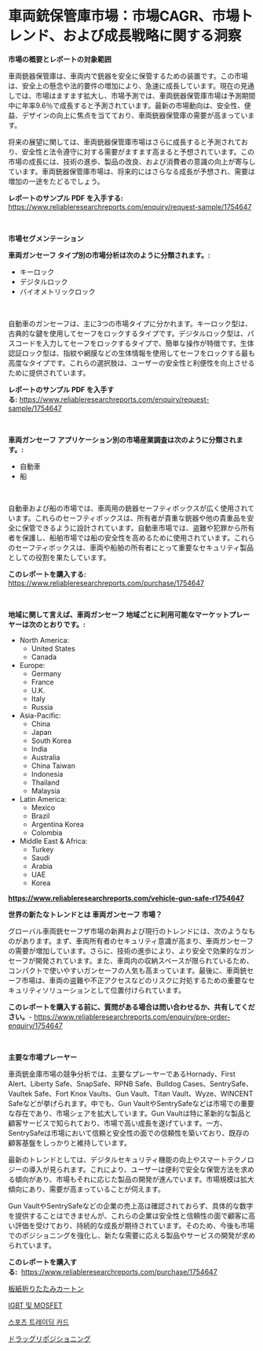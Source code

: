 <p><h1>車両銃保管庫市場：市場CAGR、市場トレンド、および成長戦略に関する洞察</h1></p><p><strong>市場の概要とレポートの対象範囲</strong></p>
<p><p>車両銃器保管庫は、車両内で銃器を安全に保管するための装置です。この市場は、安全上の懸念や法的要件の増加により、急速に成長しています。現在の見通しでは、市場はますます拡大し、市場予測では、車両銃器保管庫市場は予測期間中に年率9.6％で成長すると予測されています。最新の市場動向は、安全性、便益、デザインの向上に焦点を当てており、車両銃器保管庫の需要が高まっています。</p><p>将来の展望に関しては、車両銃器保管庫市場はさらに成長すると予測されており、安全性と法令遵守に対する需要がますます高まると予想されています。この市場の成長には、技術の進歩、製品の改良、および消費者の意識の向上が寄与しています。車両銃器保管庫市場は、将来的にはさらなる成長が予想され、需要は増加の一途をたどるでしょう。</p></p>
<p><strong>レポートのサンプル PDF を入手する:</strong> <a href="https://www.reliableresearchreports.com/enquiry/request-sample/1754647">https://www.reliableresearchreports.com/enquiry/request-sample/1754647</a></p>
<p>&nbsp;</p>
<p><strong>市場セグメンテーション</strong></p>
<p><strong>車両ガンセーフ タイプ別の市場分析は次のように分類されます。:</strong></p>
<p><ul><li>キーロック</li><li>デジタルロック</li><li>バイオメトリックロック</li></ul></p>
<p>&nbsp;</p>
<p><p>自動車のガンセーフは、主に3つの市場タイプに分かれます。キーロック型は、古典的な鍵を使用してセーフをロックするタイプです。デジタルロック型は、パスコードを入力してセーフをロックするタイプで、簡単な操作が特徴です。生体認証ロック型は、指紋や網膜などの生体情報を使用してセーフをロックする最も高度なタイプです。これらの選択肢は、ユーザーの安全性と利便性を向上させるために提供されています。</p></p>
<p><strong>レポートのサンプル PDF を入手する:</strong>&nbsp;<a href="https://www.reliableresearchreports.com/enquiry/request-sample/1754647">https://www.reliableresearchreports.com/enquiry/request-sample/1754647</a></p>
<p>&nbsp;</p>
<p><strong> 車両ガンセーフ アプリケーション別の市場産業調査は次のように分類されます。:</strong></p>
<p><ul><li>自動車</li><li>船</li></ul></p>
<p>&nbsp;</p>
<p><p>自動車および船の市場では、車両用の銃器セーフティボックスが広く使用されています。これらのセーフティボックスは、所有者が貴重な銃器や他の貴重品を安全に保管できるように設計されています。自動車市場では、盗難や犯罪から所有者を保護し、船舶市場では船の安全性を高めるために使用されています。これらのセーフティボックスは、車両や船舶の所有者にとって重要なセキュリティ製品としての役割を果たしています。</p></p>
<p><strong>このレポートを購入する:</strong>&nbsp; <a href="https://www.reliableresearchreports.com/purchase/1754647">https://www.reliableresearchreports.com/purchase/1754647</a></p>
<p>&nbsp;</p>
<p><strong>地域に関して言えば、車両ガンセーフ 地域ごとに利用可能なマーケットプレーヤーは次のとおりです。:</strong></p>
<p><ul>
    <li>
        North America:
        <ul>
            <li>United States</li>
            <li>Canada</li>
        </ul>
    </li>
    <li>
        Europe:
        <ul>
            <li>Germany</li>
            <li>France</li>
            <li>U.K.</li>
            <li>Italy</li>
            <li>Russia</li>
        </ul>
    </li>
    <li>
        Asia-Pacific:
        <ul>
            <li>China</li>
            <li>Japan</li>
            <li>South Korea</li>
            <li>India</li>
            <li>Australia</li>
            <li>China Taiwan</li>
            <li>Indonesia</li>
            <li>Thailand</li>
            <li>Malaysia</li>
        </ul>
    </li>
    <li>
        Latin America:
        <ul>
            <li>Mexico</li>
            <li>Brazil</li>
            <li>Argentina Korea</li>
            <li>Colombia</li>
        </ul>
    </li>
    <li>
        Middle East & Africa:
        <ul>
            <li>Turkey</li>
            <li>Saudi</li>
            <li>Arabia</li>
            <li>UAE</li>
            <li>Korea</li>
        </ul>
    </li>
    </ul></p>
<p><strong><a href="https://www.reliableresearchreports.com/vehicle-gun-safe-r1754647">https://www.reliableresearchreports.com/vehicle-gun-safe-r1754647</a></strong>&nbsp;</p>
<p><strong>世界の新たなトレンドとは 車両ガンセーフ 市場？</strong></p>
<p><p>グローバル車両銃セーフザ市場の新興および現行のトレンドには、次のようなものがあります。まず、車両所有者のセキュリティ意識が高まり、車両ガンセーフの需要が増加しています。さらに、技術の進歩により、より安全で効果的なガンセーフが開発されています。また、車両内の収納スペースが限られているため、コンパクトで使いやすいガンセーフの人気も高まっています。最後に、車両銃セーフ市場は、車両の盗難や不正アクセスなどのリスクに対処するための重要なセキュリティソリューションとして位置付けられています。</p></p>
<p><strong>このレポートを購入する前に、質問がある場合は問い合わせるか、共有してください。</strong>- <a href="https://www.reliableresearchreports.com/enquiry/pre-order-enquiry/1754647">https://www.reliableresearchreports.com/enquiry/pre-order-enquiry/1754647</a></p>
<p>&nbsp;</p>
<p><strong>主要な市場プレーヤー</strong></p>
<p><p>車両銃金庫市場の競争分析では、主要なプレーヤーであるHornady、First Alert、Liberty Safe、SnapSafe、RPNB Safe、Bulldog Cases、SentrySafe、Vaultek Safe、Fort Knox Vaults、Gun Vault、Titan Vault、Wyze、WINCENT Safeなどが挙げられます。中でも、Gun VaultやSentrySafeなどは市場での重要な存在であり、市場シェアを拡大しています。Gun Vaultは特に革新的な製品と顧客サービスで知られており、市場で高い成長を遂げています。一方、SentrySafeは市場において信頼と安全性の面での信頼性を築いており、既存の顧客基盤をしっかりと維持しています。</p><p>最新のトレンドとしては、デジタルセキュリティ機能の向上やスマートテクノロジーの導入が見られます。これにより、ユーザーは便利で安全な保管方法を求める傾向があり、市場もそれに応じた製品の開発が進んでいます。市場規模は拡大傾向にあり、需要が高まっていることが伺えます。</p><p>Gun VaultやSentrySafeなどの企業の売上高は確認されておらず、具体的な数字を提供することはできませんが、これらの企業は安全性と信頼性の面で顧客に高い評価を受けており、持続的な成長が期待されています。そのため、今後も市場でのポジショニングを強化し、新たな需要に応える製品やサービスの開発が求められています。</p></p>
<p><strong>このレポートを購入する:</strong>&nbsp;&nbsp;<a href="https://www.reliableresearchreports.com/purchase/1754647">https://www.reliableresearchreports.com/purchase/1754647</a></p>
<p><p><a href="https://medium.com/@elmoray21/%E7%B4%99%E3%83%9C%E3%83%BC%E3%83%89%E6%8A%98%E3%82%8A%E3%81%9F%E3%81%9F%E3%81%BF%E3%82%AB%E3%83%BC%E3%83%88%E3%83%B3%E5%B8%82%E5%A0%B4%E8%A6%8F%E6%A8%A1-%E5%B8%82%E5%A0%B4%E3%81%AE%E5%B1%95%E6%9C%9B%E3%81%A8%E5%B8%82%E5%A0%B4%E4%BA%88%E6%B8%AC-2024%E5%B9%B4%E3%81%8B%E3%82%892031%E5%B9%B4%E3%81%BE%E3%81%A7-f7e38aaeef13">板紙折りたたみカートン</a></p><p><a href="https://medium.com/@brionnaboyle/igbt%EC%99%80-mosfet-%EC%8B%9C%EC%9E%A5-%EC%9D%B8%EC%82%AC%EC%9D%B4%ED%8A%B8-%EC%8B%9C%EC%9E%A5-%EB%8F%99%ED%96%A5-%EC%84%B1%EC%9E%A5-2024%EB%85%84%EB%B6%80%ED%84%B0-2031%EB%85%84%EA%B9%8C%EC%A7%80-%EC%98%88%EC%B8%A1-%EA%B2%B0%EA%B3%BC-a1d1fb5db377">IGBT 및 MOSFET</a></p><p><a href="https://medium.com/@danieldobroiu20221/2024-2031%EB%85%84-%EA%B8%B0%EA%B0%84%EC%9D%84-%EC%9C%84%ED%95%9C-%EC%8A%A4%ED%8F%AC%EC%B8%A0-%ED%8A%B8%EB%A0%88%EC%9D%B4%EB%94%A9-%EC%B9%B4%EB%93%9C-%EC%8B%9C%EC%9E%A5-%EB%8F%99%ED%96%A5-%EB%B0%8F-%EC%8B%9C%EC%9E%A5-%EB%B6%84%EC%84%9D-%EC%98%88%EC%B8%A1-932e1c21d1d8">스포츠 트레이딩 카드</a></p><p><a href="https://medium.com/@billyarton5656871/%E8%96%AC%E5%89%A4%E3%81%AE%E5%86%8D%E4%BD%8D%E7%BD%AE%E3%81%A5%E3%81%91%E5%B8%82%E5%A0%B4-%E7%AB%B6%E4%BA%89%E5%88%86%E6%9E%90-%E5%B8%82%E5%A0%B4%E5%8B%95%E5%90%91%E3%81%8A%E3%82%88%E3%81%B32031%E5%B9%B4%E3%81%BE%E3%81%A7%E3%81%AE%E4%BA%88%E6%B8%AC-30883d0ee46d">ドラッグリポジショニング</a></p></p>
